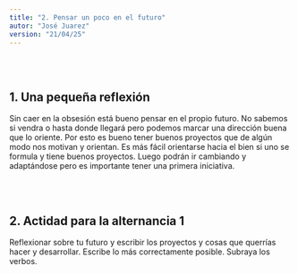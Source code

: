 ```yaml
---
title: "2. Pensar un poco en el futuro"
autor: "José Juarez"
version: "21/04/25"  
---
```


<span hidden>Local path of the file: "H:/cfr/sad4/"</span>
<span hidden>Local path of images: "H:/"</span>

<br><br>


## 1. Una pequeña reflexión

Sin caer en la obsesión está bueno pensar en el propio futuro. No sabemos si vendra o hasta donde llegará pero podemos marcar una dirección buena que lo oriente. Por esto es bueno tener buenos proyectos que de algún modo nos motivan y orientan. Es más fácil orientarse hacia el bien si uno se formula y tiene buenos proyectos. Luego podrán ir cambiando y adaptándose pero es importante tener una primera iniciativa.

<br><br>

## 2. Actidad para la alternancia 1

Reflexionar sobre tu futuro y escribir los proyectos y cosas que querrías hacer y desarrollar. Escribe lo más correctamente posible. Subraya los verbos.


</div>
<!-- HTML style definitions -->
<style>
/* Colors */
.grey1 {color: #b3b3b3;} /* my light-grey */
.grey2 {color: #999999;} /* my middle-grey */
.grey3 {color: #808080;} /* my dark-grey */
.blue1 {color: #6495ed;} /* nvim blue */
.blue2 {color: #276cdf;} /* Andrew Ng Blue */
.sky1 {color: #7dbed8;} /* nvim sky */
.sky2 {color: #27a2db;}   /* my sky */
.green {color: #81b524;} /* my green */
.red1 {color: #ec5469;} /* my coral-red */
.red2 {color: #f44336;} /* my red */
.rose {color: #ec9998:} /* nvim rose */
.gold {color: #df9d43;} /* Andrew Ng gold */
.orange1 {color: #fda556;} /* nvim orange */
.orange2 {color: #ff9505;} /*Andrew Ng orange */
.purple1 {color: #ff40ff;} /* Andrew Ng purple */
.purple2 {color: #d164d7;} /* Andrew Ng purple */
/* Font Size */
.size90 {font-size: 0.9em;}
.size85 {font-size: 0.85em;}
.size80 {font-size: 0.8em;}
.size70 {font-size: 0.7em;}
</style>
<!-- Use <span> inline and <div> with several lines --->
